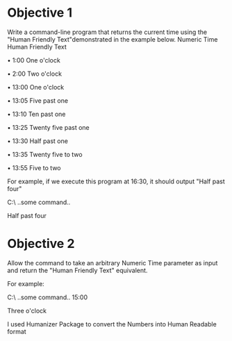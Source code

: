 # Objective 1

Write a command-line program that returns the current time using the "Human Friendly Text"demonstrated in the example below. Numeric Time Human Friendly Text

• 1:00 One o'clock

• 2:00 Two o'clock

• 13:00 One o'clock

• 13:05 Five past one

• 13:10 Ten past one

• 13:25 Twenty five past one

• 13:30 Half past one

• 13:35 Twenty five to two

• 13:55 Five to two

For example, if we execute this program at 16:30, it should output "Half past four"

C:\ ..some command..

Half past four

# Objective 2

Allow the command to take an arbitrary Numeric Time parameter as input and return the "Human Friendly Text" equivalent.

For example:

C:\ ..some command.. 15:00

Three o'clock

I used Humanizer Package to convert the Numbers into Human Readable format
